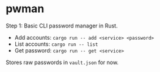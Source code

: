# pwman

Step 1: Basic CLI password manager in Rust.

- Add accounts: `cargo run -- add <service> <password>`
- List accounts: `cargo run -- list`
- Get password: `cargo run -- get <service>`

Stores raw passwords in `vault.json` for now.
